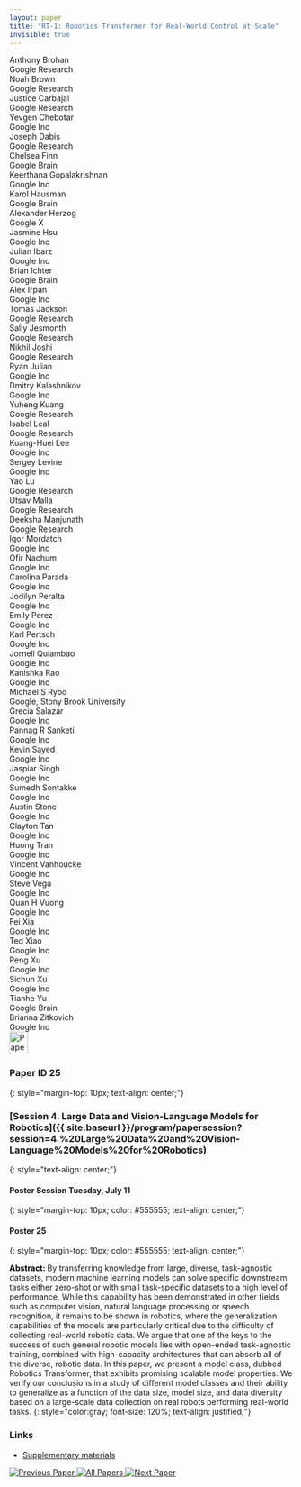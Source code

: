 ```yaml
---
layout: paper
title: "RT-1: Robotics Transformer for Real-World Control at Scale"
invisible: true
---
```

<div class="paper-authors">
<div class="paper-author-box">
    <div class="paper-author-name">Anthony Brohan</div>
    <div class="paper-author-uni">Google Research</div>
</div>
<div class="paper-author-box">
    <div class="paper-author-name">Noah Brown</div>
    <div class="paper-author-uni">Google Research</div>
</div>
<div class="paper-author-box">
    <div class="paper-author-name">Justice Carbajal</div>
    <div class="paper-author-uni">Google Research</div>
</div>
<div class="paper-author-box">
    <div class="paper-author-name">Yevgen Chebotar</div>
    <div class="paper-author-uni">Google Inc</div>
</div>
<div class="paper-author-box">
    <div class="paper-author-name">Joseph Dabis</div>
    <div class="paper-author-uni">Google Research</div>
</div>
<div class="paper-author-box">
    <div class="paper-author-name">Chelsea Finn</div>
    <div class="paper-author-uni">Google Brain</div>
</div>
<div class="paper-author-box">
    <div class="paper-author-name">Keerthana Gopalakrishnan</div>
    <div class="paper-author-uni">Google Inc</div>
</div>
<div class="paper-author-box">
    <div class="paper-author-name">Karol Hausman</div>
    <div class="paper-author-uni">Google Brain</div>
</div>
<div class="paper-author-box">
    <div class="paper-author-name">Alexander Herzog</div>
    <div class="paper-author-uni">Google X</div>
</div>
<div class="paper-author-box">
    <div class="paper-author-name">Jasmine Hsu</div>
    <div class="paper-author-uni">Google Inc</div>
</div>
<div class="paper-author-box">
    <div class="paper-author-name">Julian Ibarz</div>
    <div class="paper-author-uni">Google Inc</div>
</div>
<div class="paper-author-box">
    <div class="paper-author-name">Brian Ichter</div>
    <div class="paper-author-uni">Google Brain</div>
</div>
<div class="paper-author-box">
    <div class="paper-author-name">Alex Irpan</div>
    <div class="paper-author-uni">Google Inc</div>
</div>
<div class="paper-author-box">
    <div class="paper-author-name">Tomas Jackson</div>
    <div class="paper-author-uni">Google Research</div>
</div>
<div class="paper-author-box">
    <div class="paper-author-name">Sally Jesmonth</div>
    <div class="paper-author-uni">Google Research</div>
</div>
<div class="paper-author-box">
    <div class="paper-author-name">Nikhil Joshi</div>
    <div class="paper-author-uni">Google Research</div>
</div>
<div class="paper-author-box">
    <div class="paper-author-name">Ryan Julian</div>
    <div class="paper-author-uni">Google Inc</div>
</div>
<div class="paper-author-box">
    <div class="paper-author-name">Dmitry Kalashnikov</div>
    <div class="paper-author-uni">Google Inc</div>
</div>
<div class="paper-author-box">
    <div class="paper-author-name">Yuheng Kuang</div>
    <div class="paper-author-uni">Google Research</div>
</div>
<div class="paper-author-box">
    <div class="paper-author-name">Isabel Leal</div>
    <div class="paper-author-uni">Google Research</div>
</div>
<div class="paper-author-box">
    <div class="paper-author-name">Kuang-Huei Lee</div>
    <div class="paper-author-uni">Google Inc</div>
</div>
<div class="paper-author-box">
    <div class="paper-author-name">Sergey Levine</div>
    <div class="paper-author-uni">Google Inc</div>
</div>
<div class="paper-author-box">
    <div class="paper-author-name">Yao Lu</div>
    <div class="paper-author-uni">Google Research</div>
</div>
<div class="paper-author-box">
    <div class="paper-author-name">Utsav Malla</div>
    <div class="paper-author-uni">Google Research</div>
</div>
<div class="paper-author-box">
    <div class="paper-author-name">Deeksha Manjunath</div>
    <div class="paper-author-uni">Google Research</div>
</div>
<div class="paper-author-box">
    <div class="paper-author-name">Igor Mordatch</div>
    <div class="paper-author-uni">Google Inc</div>
</div>
<div class="paper-author-box">
    <div class="paper-author-name">Ofir Nachum</div>
    <div class="paper-author-uni">Google Inc</div>
</div>
<div class="paper-author-box">
    <div class="paper-author-name">Carolina Parada</div>
    <div class="paper-author-uni">Google Inc</div>
</div>
<div class="paper-author-box">
    <div class="paper-author-name">Jodilyn  Peralta</div>
    <div class="paper-author-uni">Google Inc</div>
</div>
<div class="paper-author-box">
    <div class="paper-author-name">Emily Perez</div>
    <div class="paper-author-uni">Google Inc</div>
</div>
<div class="paper-author-box">
    <div class="paper-author-name">Karl Pertsch</div>
    <div class="paper-author-uni">Google Inc</div>
</div>
<div class="paper-author-box">
    <div class="paper-author-name">Jornell  Quiambao</div>
    <div class="paper-author-uni">Google Inc</div>
</div>
<div class="paper-author-box">
    <div class="paper-author-name">Kanishka Rao</div>
    <div class="paper-author-uni">Google Inc</div>
</div>
<div class="paper-author-box">
    <div class="paper-author-name">Michael S Ryoo</div>
    <div class="paper-author-uni">Google, Stony Brook University</div>
</div>
<div class="paper-author-box">
    <div class="paper-author-name">Grecia  Salazar</div>
    <div class="paper-author-uni">Google Inc</div>
</div>
<div class="paper-author-box">
    <div class="paper-author-name">Pannag R Sanketi</div>
    <div class="paper-author-uni">Google Inc</div>
</div>
<div class="paper-author-box">
    <div class="paper-author-name">Kevin  Sayed</div>
    <div class="paper-author-uni">Google Inc</div>
</div>
<div class="paper-author-box">
    <div class="paper-author-name">Jaspiar  Singh</div>
    <div class="paper-author-uni">Google Inc</div>
</div>
<div class="paper-author-box">
    <div class="paper-author-name">Sumedh  Sontakke</div>
    <div class="paper-author-uni">Google Inc</div>
</div>
<div class="paper-author-box">
    <div class="paper-author-name">Austin  Stone</div>
    <div class="paper-author-uni">Google Inc</div>
</div>
<div class="paper-author-box">
    <div class="paper-author-name">Clayton  Tan</div>
    <div class="paper-author-uni">Google Inc</div>
</div>
<div class="paper-author-box">
    <div class="paper-author-name">Huong  Tran</div>
    <div class="paper-author-uni">Google Inc</div>
</div>
<div class="paper-author-box">
    <div class="paper-author-name">Vincent Vanhoucke</div>
    <div class="paper-author-uni">Google Inc</div>
</div>
<div class="paper-author-box">
    <div class="paper-author-name">Steve  Vega</div>
    <div class="paper-author-uni">Google Inc</div>
</div>
<div class="paper-author-box">
    <div class="paper-author-name">Quan H Vuong</div>
    <div class="paper-author-uni">Google Inc</div>
</div>
<div class="paper-author-box">
    <div class="paper-author-name">Fei Xia</div>
    <div class="paper-author-uni">Google Inc</div>
</div>
<div class="paper-author-box">
    <div class="paper-author-name">Ted Xiao</div>
    <div class="paper-author-uni">Google Inc</div>
</div>
<div class="paper-author-box">
    <div class="paper-author-name">Peng Xu</div>
    <div class="paper-author-uni">Google Inc</div>
</div>
<div class="paper-author-box">
    <div class="paper-author-name">Sichun Xu</div>
    <div class="paper-author-uni">Google Inc</div>
</div>
<div class="paper-author-box">
    <div class="paper-author-name">Tianhe Yu</div>
    <div class="paper-author-uni">Google Brain</div>
</div>
<div class="paper-author-box">
    <div class="paper-author-name">Brianna  Zitkovich</div>
    <div class="paper-author-uni">Google Inc</div>
</div>

</div><div class="paper-pdf">
<div> <a href="http://www.roboticsproceedings.org/rss19/p025.pdf"><img src="{{ site.baseurl }}/images/paper_link.png" alt="Paper Website" width = "33"  height = "40"/></a> </div>
</div>

### Paper ID 25
{: style="margin-top: 10px; text-align: center;"}

### [Session 4. Large Data and Vision-Language Models for Robotics]({{ site.baseurl }}/program/papersession?session=4.%20Large%20Data%20and%20Vision-Language%20Models%20for%20Robotics)
{: style="text-align: center;"}

#### Poster Session Tuesday, July 11
{: style="margin-top: 10px; color: #555555; text-align: center;"}

#### Poster 25
{: style="margin-top: 10px; color: #555555; text-align: center;"}

<b style="color: black;">Abstract: </b>By transferring knowledge from large, diverse, task-agnostic datasets, modern machine learning models can solve specific downstream tasks either zero-shot or with small task-specific datasets to a high level of performance. While this capability has been demonstrated in other fields such as computer vision, natural language processing or speech recognition, it remains to be shown in robotics, where the generalization capabilities of the models are particularly critical due to the difficulty of collecting real-world robotic data. We argue that one of the keys to the success of such general robotic models lies with open-ended task-agnostic training, combined with high-capacity architectures that can absorb all of the diverse, robotic data. In this paper, we present a model class, dubbed Robotics Transformer, that exhibits promising scalable model properties. We verify our conclusions in a study of different model classes and their ability to generalize as a function of the data size, model size, and data diversity based on a large-scale data collection on real robots performing real-world tasks.
{: style="color:gray; font-size: 120%; text-align: justified;"}


### Links
- [Supplementary materials](http://www.roboticsproceedings.org/rss19/p025_sub.zip)

<div class="paper-menu">
<a href="{{ site.baseurl }}/program/papers/024/"> <img src="{{ site.baseurl }}/images/previous_paper_icon.png" alt="Previous Paper" title="Previous Paper"/> </a>
<a href="{{ site.baseurl }}/program/papers"><img src="{{ site.baseurl }}/images/overview_icon.png" alt="All Papers" title="All Papers"/> </a>
<a href="{{ site.baseurl }}/program/papers/026/"> <img src="{{ site.baseurl }}/images/next_paper_icon.png" alt="Next Paper" title="Next Paper"/> </a>

</div>
